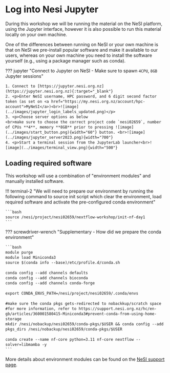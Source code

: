 # Log into Nesi Jupyter

During this workshop we will be running the material on the NeSI platform, using the Jupyter interface, however it is also possible to run this material locally on your own machine.

One of the differences between running on NeSI or your own machine is that on NeSI we pre-install popular software and make it available to our users, whereas on your own machine you need to install the software yourself (e.g., using a package manager such as conda).

??? jupyter "Connect to Jupyter on NeSI - Make sure to spawn `4CPU`, `8GB` Jupyter sessions"

    1. Connect to [https://jupyter.nesi.org.nz](https://jupyter.nesi.org.nz){:target="_blank"}
    2. <p>Enter NeSI username, HPC password, and 6 digit second factor token (as set on <a href="https://my.nesi.org.nz/account/hpc-account">MyNeSI</a>)<br>![image](../images/jupyter_login_labels_updated.png)</p>
    3. <p>Choose server options as below
    <br>make sure to choose the correct project code `nesi02659`, number of CPUs **4**, memory **8GB** prior to pressing ![image](../images/start_button.png){width="60"} button. <br>![image](../images/jupyter_server2023.png){width="700"}
    4. <p>Start a terminal session from the JupyterLab launcher<br>![image](../images/terminal_view.png){width="500"}

## Loading required software

This workshop will use a combination of "environment modules" and manually installed software.

!!! terminal-2 "We will need to prepare our environment by running the following command to source init script which clear the environment, load required software and activate the pre-configured conda environment"

    ```bash
    source /nesi/project/nesi02659/nextflow-workshop/init-nf-day1
    ```

??? screwdriver-wrench "Supplementary - How did we prepare the conda environment"


    ```bash
    module purge
    module load Miniconda3
    source $(conda info --base)/etc/profile.d/conda.sh

    conda config --add channels defaults
    conda config --add channels bioconda
    conda config --add channels conda-forge

    export CONDA_ENVS_PATH=/nesi/project/nesi02659/.conda/envs

    #make sure the conda pkgs gets-redirected to nobackkup/scratch space
    #for more information, refer to https://support.nesi.org.nz/hc/en-gb/articles/360001580415-Miniconda3#prevent-conda-from-using-home-storage
    mkdir /nesi/nobackup/nesi02659/conda-pkgs/$USER && conda config --add pkgs_dirs /nesi/nobackup/nesi02659/conda-pkgs/$USER
     
    conda create --name nf-core python=3.11 nf-core nextflow --solver=libmamba -y
    ```

More details about environment modules can be found on the [NeSI support page](https://support.nesi.org.nz/hc/en-gb/articles/360000360576-Finding-Software).